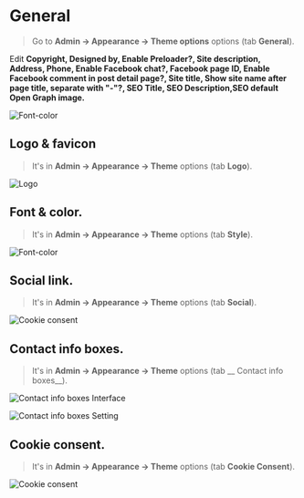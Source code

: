 # General

> Go to __Admin -> Appearance -> Theme options__ options (tab __General__).

Edit __Copyright, Designed by, Enable Preloader?, Site description, Address, Phone, Enable Facebook chat?, Facebook page ID, Enable Facebook comment in post detail page?, Site title, Show site name after page title, separate with "-"?, SEO Title, SEO Description,SEO default Open Graph image.__

![Font-color](_images/userguide/general.png)

## Logo & favicon

> It's in __Admin -> Appearance -> Theme__ options (tab __Logo__).

![Logo](_images/userguide/logo.png)

## Font & color.

> It's in __Admin -> Appearance -> Theme__ options (tab __Style__).

![Font-color](_images/userguide/font-color.png)

## Social link.

> It's in __Admin -> Appearance -> Theme__ options (tab __Social__).

![Cookie consent](_images/userguide/social.png) 


##  Contact info boxes.

> It's in __Admin -> Appearance -> Theme__ options (tab __ Contact info boxes__).

![ Contact info boxes Interface](_images/userguide/contact-info-boxes-1.png) 

![ Contact info boxes Setting](_images/userguide/contact-info-boxes-2.png) 

## Cookie consent.

> It's in __Admin -> Appearance -> Theme__ options (tab __Cookie Consent__).

![Cookie consent](_images/userguide/cookie.png) 


